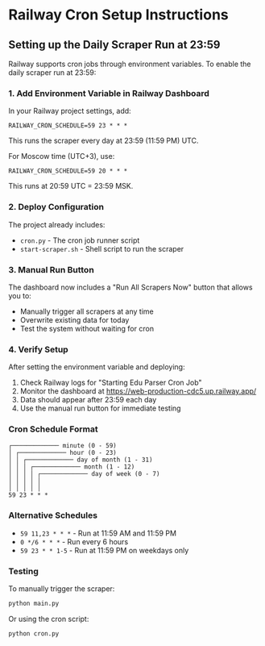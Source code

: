 # Railway Cron Setup Instructions

## Setting up the Daily Scraper Run at 23:59

Railway supports cron jobs through environment variables. To enable the daily scraper run at 23:59:

### 1. Add Environment Variable in Railway Dashboard

In your Railway project settings, add:

```
RAILWAY_CRON_SCHEDULE=59 23 * * *
```

This runs the scraper every day at 23:59 (11:59 PM) UTC.

For Moscow time (UTC+3), use:
```
RAILWAY_CRON_SCHEDULE=59 20 * * *
```

This runs at 20:59 UTC = 23:59 MSK.

### 2. Deploy Configuration

The project already includes:
- `cron.py` - The cron job runner script
- `start-scraper.sh` - Shell script to run the scraper

### 3. Manual Run Button

The dashboard now includes a "Run All Scrapers Now" button that allows you to:
- Manually trigger all scrapers at any time
- Overwrite existing data for today
- Test the system without waiting for cron

### 4. Verify Setup

After setting the environment variable and deploying:

1. Check Railway logs for "Starting Edu Parser Cron Job"
2. Monitor the dashboard at https://web-production-cdc5.up.railway.app/
3. Data should appear after 23:59 each day
4. Use the manual run button for immediate testing

### Cron Schedule Format

```
┌───────────── minute (0 - 59)
│ ┌───────────── hour (0 - 23)
│ │ ┌───────────── day of month (1 - 31)
│ │ │ ┌───────────── month (1 - 12)
│ │ │ │ ┌───────────── day of week (0 - 7)
│ │ │ │ │
│ │ │ │ │
59 23 * * *
```

### Alternative Schedules

- `59 11,23 * * *` - Run at 11:59 AM and 11:59 PM
- `0 */6 * * *` - Run every 6 hours
- `59 23 * * 1-5` - Run at 11:59 PM on weekdays only

### Testing

To manually trigger the scraper:
```bash
python main.py
```

Or using the cron script:
```bash
python cron.py
```